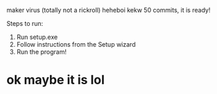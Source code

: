 maker virus (totally not a rickroll)
 heheboi kekw
 50 commits, it is ready!
 
 Steps to run:
 1. Run setup.exe
 2. Follow instructions from the Setup wizard
 3. Run the program!

# ok maybe it is lol
